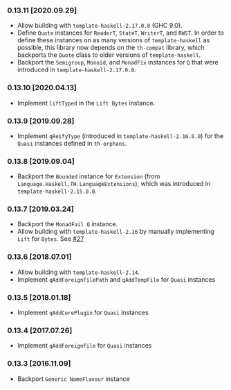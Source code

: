 ### 0.13.11 [2020.09.29]
* Allow building with `template-haskell-2.17.0.0` (GHC 9.0).
* Define `Quote` instances for `ReaderT`, `StateT`, `WriterT`, and `RWST`. In
  order to define these instances on as many versions of `template-haskell` as
  possible, this library now depends on the `th-compat` library, which
  backports the `Quote` class to older versions of `template-haskell`.
* Backport the `Semigroup`, `Monoid`, and `MonadFix` instances for `Q` that
  were introduced in `template-haskell-2.17.0.0`.

### 0.13.10 [2020.04.13]
* Implement `liftTyped` in the `Lift Bytes` instance.

### 0.13.9 [2019.09.28]
* Implement `qReifyType` (introduced in `template-haskell-2.16.0.0`) for the
  `Quasi` instances defined in `th-orphans`.

### 0.13.8 [2019.09.04]
* Backport the `Bounded` instance for `Extension`
  (from `Language.Haskell.TH.LanguageExtensions`), which was introduced in
  `template-haskell-2.15.0.0`.

### 0.13.7 [2019.03.24]
* Backport the `MonadFail Q` instance.
* Allow building with `template-haskell-2.16` by manually implementing
  `Lift` for `Bytes`. See [#27]

[#27]: https://github.com/mgsloan/th-orphans/issues/27

### 0.13.6 [2018.07.01]
* Allow building with `template-haskell-2.14`.
* Implement `qAddForeignFilePath` and `qAddTempFile` for `Quasi` instances

### 0.13.5 [2018.01.18]
* Implement `qAddCorePlugin` for `Quasi` instances

### 0.13.4 [2017.07.26]
* Implement `qAddForeignFile` for `Quasi` instances

### 0.13.3 [2016.11.09]
* Backport `Generic NameFlavour` instance
